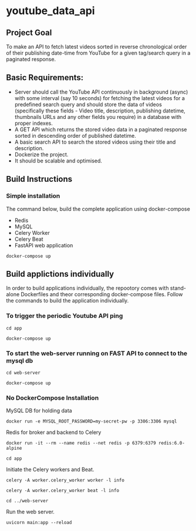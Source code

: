 # youtube_data_api

## Project Goal

To make an API to fetch latest videos sorted in reverse chronological order of their publishing date-time from YouTube for a given tag/search query in a paginated response.

## Basic Requirements:

- Server should call the YouTube API continuously in background (async) with some interval (say 10 seconds) for fetching the latest videos for a predefined search query and should store the data of videos (specifically these fields - Video title, description, publishing datetime, thumbnails URLs and any other fields you require) in a database with proper indexes.
- A GET API which returns the stored video data in a paginated response sorted in descending order of published datetime.
- A basic search API to search the stored videos using their title and description.
- Dockerize the project.
- It should be scalable and optimised.
## Build Instructions
### Simple installation
The command below, build the complete application using docker-compose
* Redis
* MySQL
* Celery Worker
* Celery Beat
* FastAPI web application
```
docker-compose up
```
## Build applictions individually
In order to build applications individually, the repootory comes with stand-alone Dockerfiles and theor corresponding docker-compose files. Follow the commands to build the application individually.
### To trigger the periodic Youtube API ping
```
cd app
```
```
docker-compose up
```
### To start the web-server running on FAST API to connect to the mysql db
```
cd web-server
```
```
docker-compose up
```
### No DockerCompose Installation
MySQL DB for holding data
```
docker run -e MYSQL_ROOT_PASSWORD=my-secret-pw -p 3306:3306 mysql
```
Redis for broker and backend to Celery
```
docker run -it --rm --name redis --net redis -p 6379:6379 redis:6.0-alpine
```
```
cd app
```
Initiate the Celery workers and Beat.
```
celery -A worker.celery_worker worker -l info
```
```
celery -A worker.celery_worker beat -l info
```
```
cd ../web-server
```
Run the web server.
```
uvicorn main:app --reload
```
